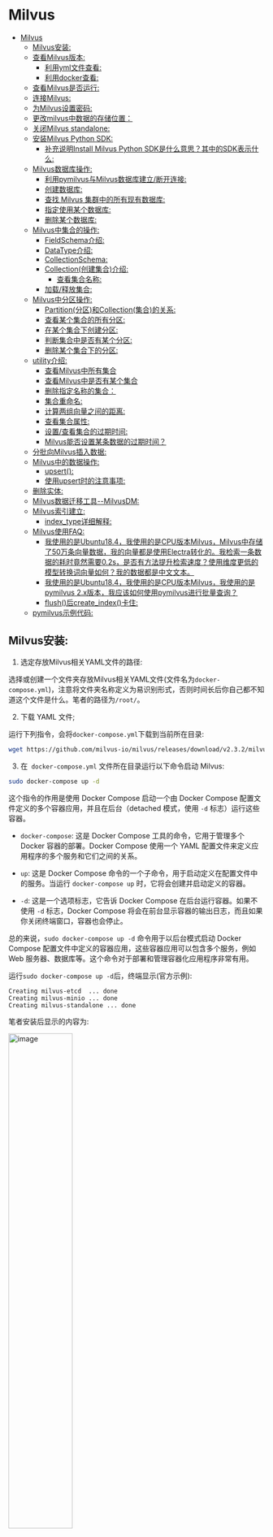 # Milvus
- [Milvus](#milvus)
  - [Milvus安装:](#milvus安装)
  - [查看Milvus版本:](#查看milvus版本)
    - [利用yml文件查看:](#利用yml文件查看)
    - [利用docker查看:](#利用docker查看)
  - [查看Milvus是否运行:](#查看milvus是否运行)
  - [连接Milvus:](#连接milvus)
  - [为Milvus设置密码:](#为milvus设置密码)
  - [更改milvus中数据的存储位置：](#更改milvus中数据的存储位置)
  - [关闭Milvus standalone:](#关闭milvus-standalone)
  - [安装Milvus Python SDK:](#安装milvus-python-sdk)
    - [补充说明Install Milvus Python SDK是什么意思？其中的SDK表示什么:](#补充说明install-milvus-python-sdk是什么意思其中的sdk表示什么)
  - [Milvus数据库操作:](#milvus数据库操作)
    - [利用pymilvus与Milvus数据库建立/断开连接:](#利用pymilvus与milvus数据库建立断开连接)
    - [创建数据库:](#创建数据库)
    - [查找 Milvus 集群中的所有现有数据库:](#查找-milvus-集群中的所有现有数据库)
    - [指定使用某个数据库:](#指定使用某个数据库)
    - [删除某个数据库:](#删除某个数据库)
  - [Milvus中集合的操作:](#milvus中集合的操作)
    - [FieldSchema介绍:](#fieldschema介绍)
    - [DataType介绍:](#datatype介绍)
    - [CollectionSchema:](#collectionschema)
    - [Collection(创建集合)介绍:](#collection创建集合介绍)
      - [查看集合名称:](#查看集合名称)
    - [加载/释放集合:](#加载释放集合)
  - [Milvus中分区操作:](#milvus中分区操作)
    - [Partition(分区)和Collection(集合)的关系:](#partition分区和collection集合的关系)
    - [查看某个集合的所有分区:](#查看某个集合的所有分区)
    - [在某个集合下创建分区:](#在某个集合下创建分区)
    - [判断集合中是否有某个分区:](#判断集合中是否有某个分区)
    - [删除某个集合下的分区:](#删除某个集合下的分区)
  - [utility介绍:](#utility介绍)
    - [查看Milvus中所有集合](#查看milvus中所有集合)
    - [查看Milvus中是否有某个集合](#查看milvus中是否有某个集合)
    - [删除指定名称的集合：](#删除指定名称的集合)
    - [集合重命名:](#集合重命名)
    - [计算两组向量之间的距离:](#计算两组向量之间的距离)
    - [查看集合属性:](#查看集合属性)
    - [设置/查看集合的过期时间:](#设置查看集合的过期时间)
    - [Milvus能否设置某条数据的过期时间？](#milvus能否设置某条数据的过期时间)
  - [分批向Milvus插入数据:](#分批向milvus插入数据)
  - [Milvus中的数据操作:](#milvus中的数据操作)
    - [upsert():](#upsert)
    - [使用upsert时的注意事项:](#使用upsert时的注意事项)
  - [删除实体:](#删除实体)
  - [Milvus数据迁移工具--MilvusDM:](#milvus数据迁移工具--milvusdm)
  - [Milvus索引建立:](#milvus索引建立)
    - [index\_type详细解释:](#index_type详细解释)
  - [Milvus使用FAQ:](#milvus使用faq)
    - [我使用的是Ubuntu18.4，我使用的是CPU版本Milvus，Milvus中存储了50万条向量数据，我的向量都是使用Electra转化的。我检索一条数据的耗时竟然需要0.2s，是否有方法提升检索速度？使用维度更低的模型转换词向量如何？我的数据都是中文文本。](#我使用的是ubuntu184我使用的是cpu版本milvusmilvus中存储了50万条向量数据我的向量都是使用electra转化的我检索一条数据的耗时竟然需要02s是否有方法提升检索速度使用维度更低的模型转换词向量如何我的数据都是中文文本)
    - [我使用的是Ubuntu18.4，我使用的是CPU版本Milvus，我使用的是pymilvus 2.x版本，我应该如何使用pymilvus进行批量查询？](#我使用的是ubuntu184我使用的是cpu版本milvus我使用的是pymilvus-2x版本我应该如何使用pymilvus进行批量查询)
    - [flush()后create\_index()卡住:](#flush后create_index卡住)
  - [pymilvus示例代码:](#pymilvus示例代码)

## Milvus安装:

1. 选定存放Milvus相关YAML文件的路径:

选择或创建一个文件夹存放Milvus相关YAML文件(文件名为`docker-compose.yml`)，注意将文件夹名称定义为易识别形式，否则时间长后你自己都不知道这个文件是什么。笔者的路径为`/root/`。<br>

2. 下载 YAML 文件;

运行下列指令，会将`docker-compose.yml`下载到当前所在目录:<br>

```bash
wget https://github.com/milvus-io/milvus/releases/download/v2.3.2/milvus-standalone-docker-compose.yml -O docker-compose.yml
```

3. 在` docker-compose.yml` 文件所在目录运行以下命令启动 Milvus:

```bash
sudo docker-compose up -d
```

这个指令的作用是使用 Docker Compose 启动一个由 Docker Compose 配置文件定义的多个容器应用，并且在后台（detached 模式，使用 `-d` 标志）运行这些容器。<br>

  - `docker-compose`: 这是 Docker Compose 工具的命令，它用于管理多个 Docker 容器的部署。Docker Compose 使用一个 YAML 配置文件来定义应用程序的多个服务和它们之间的关系。

  - `up`: 这是 Docker Compose 命令的一个子命令，用于启动定义在配置文件中的服务。当运行 `docker-compose up` 时，它将会创建并启动定义的容器。

  - `-d`: 这是一个选项标志，它告诉 Docker Compose 在后台运行容器。如果不使用 `-d` 标志，Docker Compose 将会在前台显示容器的输出日志，而且如果你关闭终端窗口，容器也会停止。

总的来说，`sudo docker-compose up -d` 命令用于以后台模式启动 Docker Compose 配置文件中定义的容器应用，这些容器应用可以包含多个服务，例如 Web 服务器、数据库等。这个命令对于部署和管理容器化应用程序非常有用。<br>

运行`sudo docker-compose up -d`后，终端显示(官方示例):<br>

```log
Creating milvus-etcd  ... done
Creating milvus-minio ... done
Creating milvus-standalone ... done
```

笔者安装后显示的内容为:<br>

<img src="./milvus_materials/milvus安装成功图片.jpg" alt="image" width="50%" height="50%">


4. 现在检查容器是否已经启动并运行:

```bash
sudo docker compose ps
```

终端显示(官方示例):<br>

```log
      Name                     Command                  State                            Ports
--------------------------------------------------------------------------------------------------------------------
milvus-etcd         etcd -advertise-client-url ...   Up             2379/tcp, 2380/tcp
milvus-minio        /usr/bin/docker-entrypoint ...   Up (healthy)   9000/tcp
milvus-standalone   /tini -- milvus run standalone   Up             0.0.0.0:19530->19530/tcp, 0.0.0.0:9091->9091/tcp
```

笔者安装后显示的内容为:<br>

<img src="./milvus_materials/milvus容器运行状态.jpg" alt="image" width="100%" height="100%">


指令 `sudo docker compose ps` 的作用是列出与当前工作目录下的 `docker-compose.yml` 文件相关的 Docker 服务的状态。<br>

具体来说，这个命令会显示：<br>

- 服务名（service name）
- 命令（command）
- 状态（state，例如 "Up" 或 "Exited"）
- 端口（ports）

使用 `sudo` 前缀是因为 Docker 通常需要超级用户权限来运行。<br>

`docker compose` 是 Docker Compose 的一个新的命令结构，它在 Docker 20.10 之后的版本中被引入。在此之前，通常使用 `docker-compose`（带连字符）的命令格式。两种格式的功能基本相同，但命令结构略有不同。<br>

简而言之，`sudo docker compose ps` 命令用于查看当前目录下由 `docker-compose.yml` 定义的 Docker 服务的状态。<br>

## 查看Milvus版本:

### 利用yml文件查看:

找到你Milvus相关的`docker-compose.yml`文件，文件中会有如下Milvus版本信息:

```yml
  standalone:
    container_name: milvus-standalone
    image: milvusdb/milvus:v2.3.2
```

### 利用docker查看:

终端输入`docker ps`指令后，终端显示(官方示例):<br>

```log
      Name                     Command                  State                            Ports
--------------------------------------------------------------------------------------------------------------------
milvus-etcd         etcd -advertise-client-url ...   Up             2379/tcp, 2380/tcp
milvus-minio        /usr/bin/docker-entrypoint ...   Up (healthy)   9000/tcp
milvus-standalone   /tini -- milvus run standalone   Up             0.0.0.0:19530->19530/tcp, 0.0.0.0:9091->9091/tcp
```

找到自己需要查看的容器名，然后仿照下列指令修改即可:<br>

```bash
docker inspect milvus-standalone | grep "Image" | cut -d '"' -f 4
```

终端显示:<br>

```log
sha256:4b6c62c2b5f8803ec635347be7b430d88a00d1d10226e0cfe6f9a6883ed84ff0
milvusdb/milvus:v2.3.2
```

## 查看Milvus是否运行:

要查看你的 Milvus 是否正在 Ubuntu 18.04 上运行，你可以采用以下几种方法：<br>

1. **使用`docker ps`命令**:
   
如果你是通过 Docker 安装和运行 Milvus 的，你可以使用 `docker ps` 来查看正在运行的容器。例如:<br>

```bash
docker ps
```

在输出的列表中，找是否有 Milvus 的容器正在运行。<br>

2. **使用`ps`命令和`grep`工具**:
   
你可以使用 `ps` 命令结合 `grep` 工具来查看是否有与 Milvus 相关的进程正在运行：<br>

```bash
ps aux | grep milvus
```

如果 Milvus 在运行，你应该能看到与 Milvus 相关的进程信息。<br>

3. **使用`netstat`命令查看端口**:
   
通常，Milvus 默认在 `19530` 端口上监听。你可以使用 `netstat` 来查看此端口是否已经被占用：<br>

```bash
netstat -tuln | grep 19530
```

如果你看到有进程监听在这个端口上，那很可能 Milvus 是在运行的。<br>

或者直接使用`netstat -tuln`查看是否有属于Milvus的端口。<br>

4. **查看 Milvus 的日志**:
   
如果你有访问 Milvus 日志的权限，那么你可以直接查看它的日志来判断其是否在正常运行。<br>

不论你采用哪种方法，记得根据实际情况调整命令和参数。如果你有其他关于 Milvus 或 Ubuntu 的问题，请随时提问。<br>

**如果你是使用 Docker 运行的 Milvus**，Milvus 的日志位置通常在容器内部。你可以使用以下命令来查看 Milvus 容器的日志：<br>

```bash
docker logs [CONTAINER_ID_OR_NAME]
```

其中 `[CONTAINER_ID_OR_NAME]` 是你的 Milvus 容器的 ID 或名称。<br>

如果你是按照笔者的方式安装的Milvus，想查看 Milvus 的日志，可以使用以下命令：<br>

```bash
docker logs milvus-standalone
```

此命令会输出 `milvus-standalone` 容器的日志。<br>

如果需要查看 MinIO 或 etcd 的日志，只需将 `milvus-standalone` 替换为相应的容器名称即可。例如，查看 MinIO 的日志：<br>

```bash
docker logs milvus-minio
```

以上信息应该可以帮助你了解当前 Milvus 的运行状态和查看其日志。<br>


## 连接Milvus:

使用以下指令，验证 Milvus 服务器正在监听哪个本地端口。注意将容器名称替换为你自己的:

```bash
docker port milvus-standalone 19530/tcp
```

终端显示信息:<br>

```log
(base) root@iZ2zea5v77oawjy2qz7cxxx:~# docker port milvus-standalone 19530/tcp
0.0.0.0:19530
[::]:19530
```

这表明，你的 Milvus 容器的 `19530` 端口映射到了宿主机的 `0.0.0.0:19530` 和 `[::]:19530`。<br>

其中：<br>

- `0.0.0.0:19530` 表示该端口在所有的 IPv4 地址上都是可访问的。

- `[::]:19530` 表示该端口在所有的 IPv6 地址上都是可访问的。

这意味着，只要你的服务器防火墙规则允许外部访问这个端口，并且没有其他的网络限制，那么你确实应该可以从外部访问这个 Milvus 实例。<br>

但需要注意的是，对于任何服务，尤其是数据库类服务，直接暴露到外网有其风险。确保你已经设置了适当的安全措施，如防火墙规则、强密码、安全的连接方式等，以保护你的服务不被恶意访问。<br>


## 为Milvus设置密码:


## 更改milvus中数据的存储位置：

更改milvus中数据的存储位置可有效避免因硬盘空间问题引起的Milvus自动关闭，具体操作如下：<br>

1. 找到自己的`docker-compose.yml`文件所在目录，运行以下指令**停止 Milvus 服务**：

```bash
sudo docker-compose down
```

终端显示:<br>

```log
Stopping milvus-minio ... done
Stopping milvus-etcd  ... done
Removing milvus-standalone ... done
Removing milvus-minio      ... done
Removing milvus-etcd       ... done
Removing network milvus
```

2. 查看Milvus中数据存储路径:

打开`docker-compose.yml`文件，查看`standalone`模块对应的`volumes`路径，以笔者为例:<br>

```yml
standalone:
  container_name: milvus-standalone
  image: milvusdb/milvus:v2.3.2
  command: ["milvus", "run", "standalone"]
  security_opt:
  - seccomp:unconfined
  environment:
    ETCD_ENDPOINTS: etcd:2379
    MINIO_ADDRESS: minio:9000
  volumes:
    - ${DOCKER_VOLUME_DIRECTORY:-.}/volumes/milvus:/var/lib/milvus
  healthcheck:
    test: ["CMD", "curl", "-f", "http://localhost:9091/healthz"]
    interval: 30s
    start_period: 90s
    timeout: 20s
    retries: 3
  ports:
    - "19530:19530"
    - "9091:9091"
  depends_on:
    - "etcd"
    - "minio"
```

`docker-compose.yml` 文件中的 `volume` 映射是由 `${DOCKER_VOLUME_DIRECTORY:-.}` 这个环境变量决定的。这意味着如果你没有设定 `DOCKER_VOLUME_DIRECTORY` 这个环境变量，它会默认使用当前目录（`.`）。<br>


1. 迁移数据:

如果 Milvus 已经有数据并且你希望保留，你需要迁移数据到新的目录下，假设要迁移到 `/data/milvus_data` 目录下：<br>

```bash
sudo mv ${DOCKER_VOLUME_DIRECTORY:-.}/volumes/milvus /data/milvus_data
```

空的`/data/milvus_data`将显示以下结构:<br>

```log
(base) root@iZ2zea5v77oawjy2qz7cxxx:/data/milvus_data# tree
.
└── milvus
    ├── rdb_data
    └── rdb_data_meta_kv
```

4. 更新 docker-compose.yml 文件:

在 `standalone` 服务的 `volumes` 部分中，更改映射目录到 `/data/milvus_data`。同时，也建议更改 `etcd` 和 `minio` 的存储路径，以避免未来可能出现的空间问题。<br>

```yml
...
etcd:
  ...
  volumes:
    - /data/etcd_data:/etcd

minio:
  ...
  volumes:
    - /data/minio_data:/minio_data

standalone:
  ...
  volumes:
    - /data/milvus_data:/var/lib/milvus
...
```

5. 再次启动服务：

```bash
sudo docker-compose up -d
```


## 关闭Milvus standalone:

要关闭 `Milvus standalone`，请运行以下指令:<br>

```bash
sudo docker compose down
```

要在停止 Milvus 后删除数据，请运行以下指令:<br>

```bash
sudo rm -rf  volumes
```

## 安装Milvus Python SDK:

切换到你需要安装`pymilvus`的虚拟环境，然后运行以下指令:<br>

```bash
python3 -m pip install pymilvus==2.3.2
```

现在终端运行以下指令，验证下`pymilvus`是否已经正确安装。如果`pymilvus`的安装没有问题，则终端运行以下命令时不会引发异常:<br>

```bash
python3 -c "from pymilvus import Collection"
```

### 补充说明Install Milvus Python SDK是什么意思？其中的SDK表示什么:

"Install Milvus Python SDK" 的意思是安装 Milvus 的 Python 软件开发工具包。<br>

其中的 "SDK" 是 "Software Development Kit" 的缩写，翻译成中文是“软件开发工具包”。<br>

SDK 通常包括一组软件开发工具，这些工具允许开发者为特定的软件包、软件框架、硬件平台、计算机系统、操作系统或平台创建应用程序。<br>

对于 "Milvus Python SDK"，这意味着**这是一个为 Python 语言提供的工具集，允许开发者更容易地与 Milvus 进行交互和开发。**🫠🫠🫠Milvus 是一个开源的向量搜索引擎，它使得大规模向量数据的相似性搜索变得简单高效。<br>

简而言之，如果你想使用 Python 来开发和 Milvus 相关的应用，你就需要安装 Milvus Python SDK。<br>

## Milvus数据库操作:

与传统的数据库引擎类似，你也可以在 Milvus 创建数据库，并为某些用户分配管理数据库的特权。然后，这些用户有权管理数据库中的集合。Milvus 集群最多支持64个数据库。<br>

### 利用pymilvus与Milvus数据库建立/断开连接:

Milvus 支持两个端口，端口`19530`和端口`9091`，端口19530是用于gRPC的，是默认端口。端口9091是用于 RESTful API 的，当你用 HTTP 客户端连接到 Milvus 服务器时使用它。<br>

pymilvus连接Milvus数据库示例:<br>

```python
from pymilvus import connections
connections.connect(
    alias="default",
    user='username',
    password='password',
    host='localhost',
    port='19530'
)
```

`connections.connect()` 方法用于建立全局连接，可以在整个应用程序中共享。**它会自动创建连接池**，并在后续的操作中使用这个连接池来管理连接。<br>

这意味着，一旦使用 `connections.connect()` 建立连接，后续的 Milvus 操作可以共享同一个连接池中的连接，从而提高了性能和资源利用率。<br>

如果你没有对你的Milvus进行账户、密码等配置，可以使用下列写法:<br>

```python
from pymilvus import connections

connections.connect(host='localhost', port='19530')
```

🚨🚨🚨注意: Milvus 支持的最大连接数是 65,536。这个数字指的是客户端与 Milvus 服务器之间的并发连接数量上限。

在同一时间内，最多可以有 65,536 个与 Milvus 服务器的连接处于活动状态。这个连接数限制可以根据你的硬件资源和性能需求进行调整，但在默认配置下，最大连接数是 65,536。

🫠🫠🫠Milvus使用结束后记得断开与Milvus的连接:<br>

```python
connections.disconnect("default")
```


### 创建数据库:

要创建数据库，首先需要连接到 Milvus 集群并为其准备一个名称，假设你要创建一个名为"book"的database，可以使用以下代码:<br>

```python
from pymilvus import connections, db

conn = connections.connect(host='localhost', port='19530')  # 必须要连接到Milvus才能执行db操作；

database = db.create_database("book")
```

### 查找 Milvus 集群中的所有现有数据库:

```python
from pymilvus import connections, db

conn = connections.connect(host='localhost', port='19530')  # 必须要连接到Milvus才能执行db操作；

# 查找 Milvus 集群中的所有现有数据库
database_name = db.list_database()

print(f"数据库有:{database_name}")
```

终端显示:<br>

```log
数据库有:['default', 'book']
```

Milvus 集群默认只有一个名为"default"的数据库。<br>

### 指定使用某个数据库:

Milvus 集群默认只有一个名为"default"的数据库。除非另有说明，否则集合将在默认数据库中创建。<br>

假设你要更改默认数据库，参考以下代码，在连接Milvus的时候设置`db_name`即可。注意将`default`修改为你的数据库名称:<br>

```python

from pymilvus import connections

conn = connections.connect(host="localhost",port="19530",db_name="default")
```

或者依旧使用`db`进行操作:<br>

```python
db.using_database("book")
```

### 删除某个数据库:

若要删除数据库，必须首先删除其所有集合。否则，删除操作将失败。<br>

```python
db.drop_database("book")

db.list_database()

# Output:
# ['default']
```


## Milvus中集合的操作:

在Milvus中集合的基础是Schema，Schema指结构，例如表结构、字段构成等。在我们介绍Milvus中Schema的定义方式前，先导入必要的方法，并连接到Milvus数据库:<br>

```python
from pymilvus import connections, FieldSchema, DataType, CollectionSchema, Collection

# 连接Milvus
connections.connect(host='localhost', port='19530')
```

在Milvus中，`CollectionSchema`、`FieldSchema`和`DataType`是创建一个集合(collection)的基本组件。Milvus是一个开源的向量数据库，用于存储和检索大量的向量数据。这三个组件定义了集合的结构和数据类型。<br>

### FieldSchema介绍:

`FieldSchema`用于定义集合中的一个字段(field)的结构。一个字段相当于传统数据库中的一个列(column)。它包括字段的名字、字段的数据类型以及一些额外的参数，比如是否是主键、是否自动创建索引等等。<br>

每个`FieldSchema`对象通常需要至少两个参数：<br>

- 字段名称

- 字段数据类型，这里使用的是`DataType`枚举

示例:<br>

```python
id_field = FieldSchema(name="id", dtype=DataType.INT64, is_primary=True)
vector_field = FieldSchema(name="embedding", dtype=DataType.FLOAT_VECTOR, dim=128)
```

### DataType介绍:

`DataType`是一个枚举类，定义了Milvus中支持的不同数据类型。这些数据类型包括基本的数值类型、字符串和向量类型等。比如，`INT64`用于整数、`FLOAT_VECTOR`用于浮点数向量等。<br>

示例中的`DataType.FLOAT_VECTOR`表示字段是浮点型的向量数据，`dim=128`指的是向量的维度是128。<br>

### CollectionSchema:

`CollectionSchema`定义了整个集合的结构。一个集合可以看作是一张表，其中包含了多个字段。当你创建一个`CollectionSchema`对象时，你需要定义集合中的所有字段，并且可以定义一些关于集合的额外属性，如描述等。<br>

创建`CollectionSchema`对象时，需要将一系列`FieldSchema`对象作为参数传入。<br>

示例:<br>

```python
schema = CollectionSchema(fields=[id_field, vector_field], description="Test collection")
```

这样，使用`CollectionSchema`和`FieldSchema`对象，你可以定义一个Milvus集合的完整结构，`DataType`用于指定字段的数据类型。这种结构化的方式使得Milvus可以灵活地处理不同类型的数据，并且可以对其进行有效的索引和搜索。<br>

### Collection(创建集合)介绍:

🚨🚨🚨`CollectionSchema`和`Collection`在Milvus中代表了两个相关但不同的概念：<br>

1. **CollectionSchema**: 

- 这个概念是关于结构定义的。`CollectionSchema`定义了一个集合的结构，包括它包含哪些字段以及这些字段的数据类型。它是创建新集合时的一个蓝图，用于告诉Milvus集合中应该有哪些字段和这些字段的属性（比如数据类型、是否为主键、是否有索引等）。

- `CollectionSchema`不存储任何数据，它只是定义了数据将如何存储的规则。

2. **Collection**:

- `Collection`是基于`CollectionSchema`实际**创建的一个实例**🌿🌿🌿🌿🌿，它是数据存储和检索的容器。你可以向`Collection`中插入数据、对其进行查询和索引操作。一旦根据`CollectionSchema`创建了`Collection`，就可以对其进行这些操作。

- `Collection`实际上存储了数据和索引，你可以认为它是Milvus数据库中的一个“表”。

在实际应用中，首先会定义一个`CollectionSchema`，然后基于这个模式创建一个`Collection`。例如：<br>

```python
from pymilvus import connections, FieldSchema, DataType, CollectionSchema, Collection

# 连接Milvus
connections.connect(host='localhost', port='19530')

# 定义字段
id_field = FieldSchema(name="id", dtype=DataType.INT64, is_primary=True)
vector_field = FieldSchema(name="embedding", dtype=DataType.FLOAT_VECTOR, dim=128)

# 创建集合模式
schema = CollectionSchema(fields=[id_field, vector_field], description="Test collection")

# 使用集合模式创建集合
collection = Collection(name="test_collection", schema=schema)

# 现在你可以向`collection`插入数据，查询数据等
```

在这个例子中，`schema`是一个`CollectionSchema`对象，定义了`collection`应有的结构。创建`collection`时，我们使用这个结构定义，并且给它命名为"test_collection"，这个名字在Milvus中唯一地标识了这个集合。然后，我们可以在这个`collection`上执行各种操作，如插入数据、搜索、更新和删除数据等。<br>

#### 查看集合名称:

```python
# 获取集合的名字
print(collection.name)
```

### 加载/释放集合:

前面已经介绍过集合的建立了，但偶尔你可能会见到某些代码中出现下列写法:<br>

```python
# 加载集合
collection.load()

"""你的代码"""

# 释放集合
collection.release()
```

此时，如果你没有特殊需求，忽略`collection.load()` 和 `collection.release()`即可。<br>

通常情况下，你不需要手动调用 `collection.load()` 和 `collection.release()`，Milvus 将自动管理集合的加载和释放。<br>



## Milvus中分区操作:

Milvus可以将搜索和其他操作限制在一个分区上，以提高性能。<br>

集合一般由一个或多个分区组成。在创建一个新集合时，Milvus 会自动创建一个默认分区 `_default`。Milvus 中一个集合最多有4096个分区。<br>

### Partition(分区)和Collection(集合)的关系:

Milvus 是一个开源的向量数据库，用于存储大规模的特征向量，这些向量通常由机器学习模型生成，特别是在进行相似性搜索时。在 Milvus 中，“Collection”和“Partition”是两个核心概念，它们在组织数据时扮演着重要的角色。<br>

- **Collection（集合）**：在 Milvus 中，Collection 类似于传统关系型数据库中的“表（table）”。它是最顶层的数据组织单位，用于存储相同特征的数据。比如，一个 Collection 可以是“用户的脸部特征”，所有的用户脸部特征向量都存储在这个 Collection 中。

- **Partition（分区）**：Partition 是 Collection 下的一个子集💦💦💦，它可以帮助用户更细粒度地管理 Collection 中的数据。通过 Partition，用户可以根据某些特征将数据进一步细分，以优化查询效率。比如，在“用户的脸部特征”这个 Collection 中，我们可以根据地理位置、注册时间等属性为数据创建不同的 Partition。

**举例说明**：<br>

想象一个电商网站的推荐系统，我们要为每个用户保存其浏览商品的特征向量，以便执行相似商品的推荐。<br>

- **Collection**：可以创建一个名为“用户商品浏览特征”的 Collection，所有用户浏览商品的特征向量都将存储在这里。

- **Partitions**：如果电商网站是全球性的，用户遍布世界各地，那么可以根据地区创建 Partition，如“北美区用户”，“欧洲区用户”，“亚洲区用户”等，这样在进行商品推荐时，可以只在用户所在地区的 Partition 中搜索，从而提高搜索效率。<br>

这样的数据组织结构既可以保持数据的管理效率，又可以在执行搜索和其他操作时提高性能。通过合理的设计 Collection 和 Partition，可以在 Milvus 中高效地处理和检索大规模向量数据。<br>


### 查看某个集合的所有分区:

```python
from pymilvus import connections, Collection
# 与default Milvus创建连接
connections.connect(host='localhost', port='19530')
# 选择集合
collection = Collection("book")
# 查看该集合的所有分区
print(f"集合book的分区有:{collection.partitions}")
```

终端显示:<br>

```log
集合book的分区有:[{"name":"_default","collection_name":"book","description":""}]
```

### 在某个集合下创建分区:

```python
from pymilvus import connections, Collection
# 与default Milvus创建连接
connections.connect(host='localhost', port='19530')
# 选择集合
collection = Collection("book")
# 在集合中建立分区
collection.create_partition("novel")

# 查看该集合的所有分区
print(f"集合book的分区有:{collection.partitions}")
```

终端显示:<br>

```log
集合book的分区有:[{"name":"_default","collection_name":"book","description":""}, {"name":"novel","collection_name":"book","description":""}]
```

注意:Milvus的集合中，分区不允许重名，如果重复创建相同命名的分区，会引发`PartitionAlreadyExistException: (code=1, message=Partition already exist.)`错误。⛔️⛔️⛔️<br>

### 判断集合中是否有某个分区:

```python
from pymilvus import connections, utility, Collection
# 连接Milvus
connections.connect(host='localhost', port='19530')
# 选定集合
collection = Collection("book")
# 判断集合中是否有某个分区
if collection.has_partition("novel"):
    print(f"集合book中有novel分区")
else:
    print(f"集合book中没有novel分区")
```

如果集合"book"中有"novel"分区，则终端显示:<br>

```log
集合book中有novel分区
```

### 删除某个集合下的分区:

在Milvus中，"删除集合的某个分区" 和 "删除集合的所有分区" 使用的方法是一样的。"删除集合的所有分区"通常需要遍历分区并逐个删除，"删除集合的某个分区"值需要根据名称删除特定分区即可。<br>

因为Milvus不提供直接删除所有分区的单个API，**这是为了确保操作的安全性和可控性，因为删除分区是一个不可逆的操作，分区中的数据也会被删除。**🪴🪴🪴🪴🪴<br>

```python
from pymilvus import connections, Collection

# 连接Milvus服务器
connections.connect(host='localhost', port='19530')

# 指定要删除分区的集合名称
collection_name = 'book'

# 获取指定名称的集合
collection = Collection(name=collection_name)

# 获取集合的所有分区名称
partition_names = collection.partitions

# 遍历分区并删除它们
for partition_name in partition_names:
    collection.drop_partition(partition_name)

# 断开与Milvus服务器的连接
connections.disconnect()
```


## utility介绍:

`pymilvus`中的`utility`模块提供了一组辅助函数，这些函数主要用于执行一些常见的、不直接涉及数据操作的任务。例如，检查集合或分区的存在、重命名集合、获取集合的统计信息等。以下是一些`utility`模块中常用函数的说明和用法：<br>

### 查看Milvus中所有集合

```python
from pymilvus import connections, utility
connections.connect(host='localhost', port='19530')
print(utility.list_collections())   # 返回值为集合名(str)组成的list
```

`list_collections(using='default')`还可以设置数据库名称；<br>

### 查看Milvus中是否有某个集合

```python
from pymilvus import connections, utility
connections.connect(host='localhost', port='19530')
res = utility.has_collection("book")
print(res)  # 如果集合存在，输出True；否则输出False。
```

`has_collection(name, using='default')`：<br>

- `name`：集合的名称。

- `using`：连接的别名。

### 删除指定名称的集合：

```python
from pymilvus import connections, utility
connections.connect(host='localhost', port='19530')
utility.drop_collection("some_collection")
```

`drop_collection(name, using='default')`：<br>

- `name`：要删除的集合的名称。

- `using`：连接的别名。

### 集合重命名:

```python
from pymilvus import connections, utility
connections.connect(host='localhost', port='19530')
utility.rename_collection("old_collection_name", "new_collection_name")
```

`rename_collection(old_name, new_name, timeout=None, using='default')`：<br>

- `timeout`：超时时间（可选）。

- `using`：连接的别名。

### 计算两组向量之间的距离:

```python
from pymilvus import connections, utility
connections.connect(host='localhost', port='19530')
distances = utility.calc_distance([[1, 2]], [[3, 4]], params={"metric": "L2"})
print(distances)  # 输出向量间的距离。
```

`calc_distance(vectors_left, vectors_right, params, timeout=None, using='default')`：

- `vectors_left`和`vectors_right`：两组要计算距离的向量。

- `params`：计算距离时使用的参数，例如距离度量方式。

- `timeout`：超时时间（可选）。

- `using`：连接的别名。

这些辅助函数简化了对Milvus集合的一些常见管理任务的处理，让用户可以更容易地与Milvus集合进行交互。在使用这些函数时，通常需要确保已经通过`connections.connect`与Milvus数据库建立了连接。<br>

### 查看集合属性:

假设你使用了以下代码创建了一个名为`book`的集合:<br>

```python
from pymilvus import Collection, FieldSchema, CollectionSchema, DataType, connections, utility

# 连接Milvus
connections.connect(host='localhost', port='19530')

# 定义集合架构
schema = CollectionSchema(fields=[
    FieldSchema("int64", DataType.INT64, description="int64", is_primary=True),
    FieldSchema("float_vector", DataType.FLOAT_VECTOR, is_primary=False, dim=128),
])

# 架构实例化为一个名为"book"的集合
collection = Collection(name="book", schema=schema)
```

检查默认数据库(`default`)中是否有"book"集合:<br>

```python
from pymilvus import connections, utility

connections.connect(host='localhost', port='19530')
res = utility.has_collection("book")
print(res)  # 没查到会返回False

collections = utility.list_collections()
print(collections)  # 输出所有集合的名称列表。
```

终端显示:<br>

```log
True
['book', 'search_article_in_medium']
```

### 设置/查看集合的过期时间:

设置集合的过期时间(单位为 "秒")需要使用`set_properties`语句，具体操作如下:<br>

```python
from pymilvus import connections, Collection, FieldSchema, CollectionSchema, DataType
# 连接milvus
connections.connect(host='localhost', port='19530')
# 定义字段
fields = [
    FieldSchema("film_id", DataType.INT64, is_primary=True),
    FieldSchema("films", dtype=DataType.FLOAT_VECTOR, dim=128)
    ]
# 定义集合架构
schema = CollectionSchema(fields=fields)
# 利用集合架构实例化一个集合
collection = Collection("test_set_properties", schema)
# 设置集合的过期时间
collection.set_properties({"collection.ttl.seconds": 1200})
```

设置完成后，想要查看是否设置成功，可以运行下列代码:<br>

```python
from pymilvus import connections, Collection, FieldSchema, CollectionSchema, DataType
# 连接milvus
connections.connect(host='localhost', port='19530')
# 选定集合
collection = Collection("test_set_properties")
print(f"the name of collection is :\n{collection.name}\n")
# 获取集合的properties属性
expiration_time = collection.describe().get("properties")
print(f"the expiration time of collection is :\n{expiration_time}\n")
print(f"the format of expiration_time is :\n{type(expiration_time)}\n")

# 将"过期时间"属性转为可操作格式--字符串
expiration_time_string = expiration_time.__str__()
print(expiration_time_string)
print(type(expiration_time_string))
```

终端显示:<br>

```txt
the name of collection is :
test_set_properties

the expiration time of collection is :
[key: "collection.ttl.seconds"
value: "60"
]

the format of expiration_time is :
<class 'google._upb._message.RepeatedCompositeContainer'>

[key: "collection.ttl.seconds"
value: "60"
]
<class 'str'>
```

🐳🐳🐳设置过期时间后查看到的结果，格式比较奇怪🤨🤨🤨，只当作参考，毕竟"过期时间"这个概念是Milvus新添加的功能，可能Milvus还没有彻底完善。<br>

### Milvus能否设置某条数据的过期时间？





## 分批向Milvus插入数据:


## Milvus中的数据操作:

### upsert():

### 使用upsert时的注意事项:

官方文档:<br>

```txt
Limits
Updating primary key fields is not supported by upsert().
upsert() is not applicable and an error can occur if autoID is set to True for primary key fields.
```

在这段文档中，提到了Milvus数据库的一些操作限制。<br>

首先解释一下背景知识：<br>

- **Primary Key（主键）**：在数据库中，主键是唯一标识表中每一条记录的字段。它的值必须是唯一的，并且不允许为空。

- **upsert() 操作**：`upsert` 是“update”和“insert”的结合词，指的是一种数据库操作，如果记录不存在，就执行插入（insert）操作；如果记录已经存在，则更新（update）这条记录。在一些数据库系统中，`upsert` 通常通过一个特定的命令或者一组操作来实现。

- **autoID**：是一个设置项，当设置为True时，意味着数据库会自动为每条记录生成一个唯一的主键ID。当用户插入新记录时不需要（也不能）手动指定主键ID，系统会自动生成。

根据你提供的文档内容：<br>

1. **更新主键字段不被支持**：这说明在Milvus数据库中，一旦记录被创建，并且分配了主键值，你就不能使用`upsert()`操作来改变这个主键字段的值。主键一旦设定，就是不可更改的。

2. **如果为主键字段设置了autoID为True，则upsert()不适用**：这表示如果你在定义数据模型时设置了主键字段的`autoID`为True，意味着主键值是由系统自动生成的，那么你不能使用`upsert()`操作。这可能是因为`upsert()`操作需要明确指定哪一条记录将被更新，如果主键是自动生成的，那么在执行`upsert()`操作时，系统可能无法确定要更新的确切记录，因此会引发错误。

总结起来，Milvus在使用自动生成主键的配置下，不支持使用`upsert()`操作来更新或插入数据，你需要在插入数据时避免对主键字段进行操作，或者在设计数据模型时不使用autoID特性。<br>


## 删除实体:

Milvus支持通过主键或复杂布尔表达式来删除实体。**通过主键删除实体比通过复杂布尔表达式删除它们要快得多、也更轻便**🫠🫠🫠。这是因为Milvus在通过复杂布尔表达式删除数据时，会先执行查询操作。<br>


## Milvus数据迁移工具--MilvusDM:

MilvusDM是专门用于导入和导出Milvus数据的开源工具。<br>


## Milvus索引建立:

| 参数        | 描述                               | 选项                                  |
| ----------- | ---------------------------------- | ------------------------------------- |
| metric_type | 用于衡量向量相似度的度量类型         | 对于浮点向量：                        |
|             |                                    | L2（欧几里得距离）                    |
|             |                                    | IP（内积）                            |
|             |                                    | COSINE（余弦相似性）                  |
|             |                                    | 对于二进制向量：                      |
|             |                                    | JACCARD（杰卡德距离）                 |
|             |                                    | HAMMING（汉明距离）                   |
| index_type  | 用于加速向量搜索的索引类型            | 对于浮点向量：                        |
|             |                                    | FLAT（FLAT）                          |
|             |                                    | IVF_FLAT（IVF_FLAT）                  |
|             |                                    | IVF_SQ8（IVF_SQ8）                    |
|             |                                    | IVF_PQ（IVF_PQ）                      |
|             |                                    | GPU_IVF_FLAT*（GPU_IVF_FLAT）         |
|             |                                    | GPU_IVF_PQ**（GPU_IVF_PQ）            |
|             |                                    | HNSW（HNSW）                          |
|             |                                    | DISKANN*（DISK_ANN）                  |
|             |                                    | 对于二进制向量：                      |
|             |                                    | BIN_FLAT（BIN_FLAT）                  |
|             |                                    | BIN_IVF_FLAT（BIN_IVF_FLAT）          |
| params      | 特定于索引的构建参数                   | 查看内存中索引和磁盘上索引了解更多信息。 |

* DISKANN 需要满足一定的先决条件。详情请见磁盘上索引。
* 当你安装了启用了GPU功能的Milvus时，GPU_IVF_FLAT 和 GPU_IVF_PQ才可用。

### index_type详细解释:

1. **FLAT（暴力搜索）**
   - 描述：不使用任何索引，直接计算查询向量与数据库中所有向量之间的距离。
   - 适用场景：适用于小规模数据集，或者在索引构建时间和存储空间成本受限时。

2. **IVF_FLAT（倒排文件）**
   - 描述：数据集被划分为若干个聚类（称为量化中心），在搜索时，只计算查询向量与这些量化中心的距离，然后只搜索最近的若干个量化中心对应的向量。
   - 适用场景：较大规模的数据集，可以显著减少搜索时的计算量。

3. **IVF_SQ8 / IVF_SQ8H（倒排文件+量化）**
   - 描述：在IVF的基础上，数据向量会被进一步量化，降低存储空间和加速搜索。
   - 适用场景：数据集规模较大且需要更高搜索效率和较低存储成本的场合。

4. **IVF_PQ（倒排文件+乘积量化）**
   - 描述：结合了倒排索引和乘积量化的方法，通过将每个向量分割为若干段，然后对每段分别进行量化，以减少存储空间和提升搜索速度。
   - 适用场景：适用于大规模数据集，需要在搜索精度和搜索速度之间取得平衡。

5. **HNSW（分层导航小世界）**
   - 描述：一种基于图的索引方法，将数据点组织成层次化的图结构，搜索时通过图的层次结构导航以快速找到最近邻。
   - 适用场景：适合于高维数据的近似最近邻搜索，尤其在需要高查询性能时。

6. **ANNOY（Approximate Nearest Neighbors Oh Yeah）**
   - 描述：使用树结构进行索引，每棵树都是在数据点之间随机分割的空间，在搜索时并行遍历多棵树来找到最近的点。
   - 适用场景：在查询时间比索引构建时间更重要的情况下非常有用，例如在推荐系统中。

在使用Milvus时，选择合适的索引类型需要考虑数据规模、向量维度、搜索效率要求、内存与存储空间限制等因素。通常，为了确定哪种索引类型最适合特定的应用场景，可能需要进行一些实验和基准测试。在创建集合（collection）时通过参数来指定索引类型，并且可以在数据插入后构建索引。构建索引是一个可以在插入数据的同时或者在数据插入完成后进行的异步操作。<br>


## Milvus使用FAQ:

### 我使用的是Ubuntu18.4，我使用的是CPU版本Milvus，Milvus中存储了50万条向量数据，我的向量都是使用Electra转化的。我检索一条数据的耗时竟然需要0.2s，是否有方法提升检索速度？使用维度更低的模型转换词向量如何？我的数据都是中文文本。

Milvus 是一个开源的向量数据库，用于存储、检索和分析向量数据，特别适合处理大规模、高维度的数据。如果你在使用 Milvus 进行检索操作时遇到了性能瓶颈，以下是一些可能的优化策略：

1. **优化索引类型和参数**：
   Milvus 支持多种索引类型，如 IVF_FLAT、IVF_SQ8、HNSW 等。每种索引类型都有其优缺点，并且可以根据数据特性进行调整。例如，对于高维数据，HNSW 可能是一个更好的选择。另外，优化索引的构建参数，如 nlist 或 M，也可能提高检索效率。

2. **调整查询参数**：
   当执行查询时，可以调整 `top_k` 和 `nprobe` 参数。`nprobe` 是在索引中搜索的桶的数量，增加 `nprobe` 可以提高检索精度，但会减慢检索速度。根据需求调整 `nprobe` 可以在速度与准确性之间取得平衡。

3. **减少向量维度**：
   使用维度更低的模型来转换词向量可能会加快检索速度，因为低维向量占用的空间更少，计算距离更快。但是，这也可能会影响检索结果的质量。可以考虑使用一些降维技术，如 PCA 或 t-SNE，但这应该在确保不会过度损害向量表示的情况下进行。

4. **优化硬件使用**：
   即便你使用的是CPU版本的Milvus，但确保你的服务器或者你的环境具有足够的CPU资源来处理这些请求。如果你的CPU资源紧张，这可能会导致查询速度下降。

5. **批量查询**：
   如果可能的话，将多个查询批量化可以显著提高吞吐量，因为这样可以在单个查询操作中复用更多的资源和计算。

6. **更新Milvus版本**：
   如果你使用的是旧版本的Milvus，考虑升级到最新版本。随着项目的发展，新版本通常会包含性能改进和新特性。

7. **分析瓶颈**：
   使用工具（如 Milvus 的监控系统、Linux 的 perf 工具等）来识别瓶颈所在。这可能是 CPU、内存、磁盘 I/O 或者网络。

8. **合理设置预加载数据量**：
   通过 `load_collection` 接口预加载数据到内存中可以提高检索速度。但是，预加载过多的数据可能会导致内存不足，从而影响性能。

最后，具体优化措施需要基于你的实际情况（如查询类型、系统资源、数据特性等）来决定。建议从监控工具和日志中收集信息，逐一尝试以上建议，并观察每次调整对性能的影响。

### 我使用的是Ubuntu18.4，我使用的是CPU版本Milvus，我使用的是pymilvus 2.x版本，我应该如何使用pymilvus进行批量查询？

在使用`pymilvus`进行批量查询时，主要步骤是创建一个搜索参数字典，并使用`search`函数进行查询。以下是使用pymilvus 2.x版本进行批量查询的大致步骤：<br>

1. **连接到Milvus服务器**：首先，确保你已经启动了Milvus服务，然后使用`pymilvus`连接到服务。

2. **准备数据**：准备你想要查询的向量数据。

3. **构造查询**：构造一个搜索参数字典，指定你想要的搜索参数，例如查询向量、topK（返回最近邻的数量）和指标类型等。

4. **执行搜索**：使用集合（collection）对象的`search`方法执行查询。

5. **处理结果**：处理返回的结果，这通常包括距离分数和对应的ID。

以下是一个简单的示例代码：<br>

```python
from pymilvus import (
    connections,
    utility,
    FieldSchema, CollectionSchema, DataType,
    Collection,
)

# 第1步：连接到Milvus服务器
connections.connect("default", host='127.0.0.1', port='19530')

# 检查连接是否成功
print(f"Connected to Milvus: {utility.ping('default')}")

# 第2步：指定你的集合名称
collection_name = 'example_collection'

# 这里假设你的集合已经存在并且你已经知道字段名称和参数
# 如果需要，也可以创建新的集合

# 第3步：准备你的查询向量
# 这应该是一个二维数组，其中每个内部数组是一个查询向量
query_vectors = [[0.1, 0.2, ...], [0.2, 0.3, ...], ...]

# 第4步：构造查询
# 在这里指定你想要搜索的参数
search_params = {
    "metric_type": "L2",  # 或者其他距离度量类型，如 "IP"（内积）
    "params": {"nprobe": 10},
}

# 执行批量查询
# topK是返回结果的数量，len(query_vectors)是查询的向量数
results = collection.search(
    data=query_vectors,
    anns_field='embedding_field',  # 这里的'embedding_field'应该替换为你的向量字段名称
    param=search_params,
    limit=10,  # topK值
    expr=None,
    partition_names=None,
    output_fields=None,
    timeout=None,
    **kwargs
)

# 第5步：处理结果
# 打印查询结果
for result in results:
    for hit in result:
        print(f"ID: {hit.id}, Distance: {hit.distance}")

# 断开连接
connections.disconnect("default")
```

请根据你的集合和字段进行相应的替换。特别是，你需要替换`example_collection`为你的集合名称，`embedding_field`为包含向量的字段名称。<br>

还要注意，这只是一个示例，你可能需要根据你的集合配置和搜索需求调整代码中的参数。例如，你可能需要根据实际情况调整连接参数、搜索参数等。<br>

### flush()后create_index()卡住:

建议使用`top`指令查看CPU状态，查看内存情况，以笔者为例:<br>

| PID  | USER | PR | NI |    VIRT  |   RES  |  SHR | S | %CPU | %MEM |    TIME+   | COMMAND          |
|------|------|----|----|----------|--------|------|---|------|------|------------|------------------|
| 5374 | root | 20 |  0 |  973748  | 66088  | 3176 | R |100.3 |  0.4 | 78390:32   | node             |
| 5825 | root | 20 |  0 |  975028  | 65504  | 1640 | R |100.3 |  0.4 | 78385:25   | node             |
| 5677 | root | 20 |  0 |  833204  | 63768  | 1500 | R |100.0 |  0.4 | 78389:38   | node             |
|29422 | root | 20 |  0 | 8926256  | 846316 | 94696| S |  3.7 |  5.2 |  823:52.92 | milvus           |
|  843 | root | 10 |-10 |  154384  | 17160  |  816 | S |  1.3 |  0.1 |  1092:45   | AliYunDunMonito  |
|29018 | root | 20 |  0 |  720756  | 10196  | 7676 | S |  0.7 |  0.1 |    4:16.82 | containerd-shim  |

😡😡😡笔者在运行下列代码时，发现每次运行都卡在`create_index`不动，思索了好久，才发现是CPU占用的问题，我在运行下列代码的时候CPU占用为400%，而我租用的服务器一共只有4个核，所以会卡住，**处于等待状态**。<br>

```python
# ...省略上文
# 假设插入100条数据，维度为128
data = [
    [i for i in range(100)],
    [[random.random() for _ in range(128)] for _ in range(100)],
]
# 插入数据
demo_collection.insert(data)

# 刷新数据
demo_collection.flush()

# 建立索引
index_param = {
    "index_type": 'IVF_FLAT',
    "params": {"nlist": 10},
    "metric_type": 'L2'}
print(f"开始为向量建立索引，索引建立较慢，请稍等... ...")
demo_collection.create_index('float_vector_field', index_param)
print("\nCreated index:\n{}".format(demo_collection.index().params))

print("\n数据中的实体数量为:")
print(demo_collection.num_entities)
# ...省略下文
```

于是，我果断kill掉了前3个node进程，毕竟是租的服务器，而且我知道我的代码现在用不到nodejs的内容。<br>

如果你也有类似的情况，建议先使用`ps`命令查看这些进程(PID)的命令行参数，这可以提供一些关于进程是如何启动的信息。例如：<br>

```bash
ps -f -p 5374,5825,5677
```

这将显示每个进程的完整命令行，你可能能从中看到它们启动的脚本或是应用程序的名称。如果实在不知道，可能就需要问问同事了。<br>


## pymilvus示例代码:

```python
# hello_milvus.py 展示了 PyMilvus 的基本操作，PyMilvus 是 Milvus 的 Python SDK。
# 1. 连接到 Milvus
# 2. 创建集合
# 3. 插入数据
# 4. 创建索引
# 5. 在实体上进行搜索、查询和混合搜索
# 6. 通过 PK 删除实体
# 7. 删除集合
import time

import numpy as np
from pymilvus import (
    connections,
    utility,
    FieldSchema, CollectionSchema, DataType,
    Collection,
)

# `fmt`和`search_latency_fmt`是字符串格式模板，用于后面的输出。
fmt = "\n=== {:30} ===\n"
search_latency_fmt = "搜索延迟 = {:.4f}s"
# 实体的数量设置为3000，维度设置为8。
num_entities, dim = 3000, 8

#################################################################################
# 1. 连接到 Milvus
# 连接`localhost:19530` 的 Milvus 服务器的 `default` 数据库
# "default" 是默认数据库
# 如果 Milvus 的地址与 `localhost:19530` 相同，你可以省略所有
# 可以省略参数直接调用：`connections.connect()`。
#
# 注意: 以下方法的 `using` 参数默认为 "default"。
print(fmt.format("开始连接到 Milvus"))
connections.connect("default", host="localhost", port="19530")

has = utility.has_collection("hello_milvus")
print(f"Milvus 中是否存在 hello_milvus 集合: {has}")

#################################################################################
# 2. 创建集合
# 我们将创建一个包含 3 个字段的集合。
# +-+------------+------------+------------------+------------------------------+
# | | 字段名称   | 字段类型   | 其他属性         |       字段描述                |
# +-+------------+------------+------------------+------------------------------+
# |1|    "pk"    |   VarChar  |  is_primary=True |      "主键字段"               |
# | |            |            |   auto_id=False  |                              |
# +-+------------+------------+------------------+------------------------------+
# |2|  "random"  |    Double  |                  |      "一个 double 字段"       |
# +-+------------+------------+------------------+------------------------------+
# |3|"embeddings"| FloatVector|     dim=8        |  "维度为 8 的 float 向量"     |
# +-+------------+------------+------------------+------------------------------+
# `pk`：一个VARCHAR类型的字段，作为主键（`is_primary=True`）。该字段不会自动生成ID（`auto_id=False`），并且最大长度为100（`max_length=100`）。
# `random`：一个DOUBLE类型的字段，用于存储浮点数。
# `embeddings`：一个FLOAT_VECTOR类型的字段，用于存储浮点数向量。向量的维度由之前的代码中定义的`dim`变量决定。

fields = [
    FieldSchema(name="pk", dtype=DataType.VARCHAR, is_primary=True, auto_id=False, max_length=100),
    FieldSchema(name="random", dtype=DataType.DOUBLE),
    FieldSchema(name="embeddings", dtype=DataType.FLOAT_VECTOR, dim=dim)
]

# `CollectionSchema`函数用于定义一个集合的结构，它接受两个参数：
# 1. `fields`：一个字段列表，定义了集合中的数据结构。
# 2. Description：一个描述该集合的字符串。

schema = CollectionSchema(fields, "hello_milvus 是一个简单的演示，用于介绍 APIs")

print(fmt.format("创建集合 `hello_milvus`"))
hello_milvus = Collection("hello_milvus", schema, consistency_level="Strong")

################################################################################
# 3. 插入数据
# 我们将在 `hello_milvus` 中插入 3000 行数据
# 待插入的数据必须按字段组织。
#
# entities中的内容必须与字段对应，例如索引为0的值为"pk"组成的列表，索引为1的值为"random"组成
# 的列表，索引为3的值为"embeddings"组成的列表。

print(fmt.format("开始插入实体"))
rng = np.random.default_rng(seed=19530)
entities = [
    # 提供 pk 字段，因为 `auto_id` 设置为 False
    [str(i) for i in range(num_entities)],
    rng.random(num_entities).tolist(),  # 字段 random，只支持 list
    rng.random((num_entities, dim)),    # 字段 embeddings，支持 numpy.ndarray 和 list
]

insert_result = hello_milvus.insert(entities)

hello_milvus.flush()
print(f"Milvus 中的实体数量: {hello_milvus.num_entities}")  # 检查 num_entities

################################################################################
# 4. 创建索引
# 我们将为 hello_milvus 集合创建一个 IVF_FLAT 索引。
# create_index() 只能应用于 `FloatVector` 和 `BinaryVector` 字段。
print(fmt.format("开始创建 IVF_FLAT 索引"))
index = {
    "index_type": "IVF_FLAT",
    "metric_type": "L2",
    "params": {"nlist": 128},
}

hello_milvus.create_index("embeddings", index)

################################################################################
# 5. 搜索、查询和混合搜索
# 数据被插入到 Milvus 并进行索引后，你可以执行：
# - 基于向量相似性的搜索
# - 基于标量筛选（布尔值、整数等）的查询
# - 基于向量相似性和标量筛选的混合搜索。
#

# 在执行查询或搜索之前，需要先加载集合到内存中，使其准备好进行搜索。
print(fmt.format("开始加载数据"))
hello_milvus.load()

# -----------------------------------------------------------------------------
# 基于向量相似性的搜索
print(fmt.format("开始基于向量相似性的搜索"))
vectors_to_search = entities[-1][-2:]
search_params = {
    "metric_type": "L2",
    "params": {"nprobe": 10},
}

start_time = time.time()
result = hello_milvus.search(vectors_to_search, "embeddings", search_params, limit=3, output_fields=["random"])
end_time = time.time()

for hits in result:
    for hit in hits:
        print(f"命中: {hit}, random 字段: {hit.entity.get('random')}")
print(search_latency_fmt.format(end_time - start_time))

# -----------------------------------------------------------------------------
# 基于标量筛选（布尔值、整数等）的查询
print(fmt.format("开始使用 `random > 0.5` 进行查询"))

start_time = time.time()
result = hello_milvus.query(expr="random > 0.5", output_fields=["random", "embeddings"])
end_time = time.time()

print(f"查询结果:\n-{result[0]}")
print(search_latency_fmt.format(end_time - start_time))

# -----------------------------------------------------------------------------
# 分页
r1 = hello_milvus.query(expr="random > 0.5", limit=4, output_fields=["random"])
r2 = hello_milvus.query(expr="random > 0.5", offset=1, limit=3, output_fields=["random"])
print(f"查询分页(limit=4):\n\t{r1}")
print(f"查询分页(offset=1, limit=3):\n\t{r2}")

# -----------------------------------------------------------------------------
# 混合搜索
print(fmt.format("开始使用 `random > 0.5` 进行混合搜索"))

start_time = time.time()
result = hello_milvus.search(vectors_to_search, "embeddings", search_params, limit=3, expr="random > 0.5", output_fields=["random"])
end_time = time.time()

for hits in result:
    for hit in hits:
        print(f"命中: {hit}, random 字段: {hit.entity.get('random')}")
print(search_latency_fmt.format(end_time - start_time))

###############################################################################
# 6. 通过 PK 删除实体
# 你可以使用布尔表达式通过它们的 PK 值删除实体。
ids = insert_result.primary_keys

expr = f'pk in ["{ids[0]}" , "{ids[1]}"]'
print(fmt.format(f"开始使用表达式 `{expr}` 进行删除"))

result = hello_milvus.query(expr=expr, output_fields=["random", "embeddings"])
print(f"使用表达式=`{expr}` 查询删除前的结果 -> 结果: \n-{result[0]}\n-{result[1]}\n")

hello_milvus.delete(expr)

result = hello_milvus.query(expr=expr, output_fields=["random", "embeddings"])
print(f"使用表达式=`{expr}` 查询删除后的结果 -> 结果: {result}\n")

###############################################################################
# 7. 删除集合
# 最后，删除 hello_milvus 集合
print(fmt.format("删除集合 `hello_milvus`"))
utility.drop_collection("hello_milvus")
```